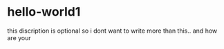 # hello-world1
this discription is optional so i dont want to write more than this..
and how are your

